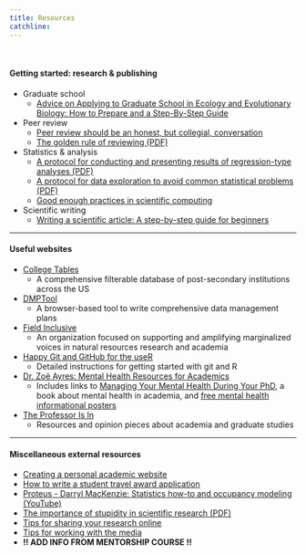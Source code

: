 ```yaml
---
title: Resources
catchline:
---
```


</br>

#### Getting started: research & publishing
* Graduate school
  + [Advice on Applying to Graduate School in Ecology and Evolutionary Biology: How to Prepare and a Step-By-Step Guide](https://esajournals.onlinelibrary.wiley.com/doi/full/10.1002/bes2.1917)
* Peer review
  + [Peer review should be an honest, but collegial, conversation](https://www.nature.com/articles/d41586-020-01622-z)
  + [The golden rule of reviewing (PDF)](https://www.journals.uchicago.edu/doi/pdf/10.1086/598847)
* Statistics & analysis
  + [A protocol for conducting and presenting results of regression-type analyses (PDF)](https://besjournals.onlinelibrary.wiley.com/doi/pdf/10.1111/2041-210X.12577)
  + [A protocol for data exploration to avoid common statistical problems (PDF)](https://besjournals.onlinelibrary.wiley.com/doi/pdf/10.1111/j.2041-210X.2009.00001.x)
  + [Good enough practices in scientific computing](https://journals.plos.org/ploscompbiol/article?id=10.1371/journal.pcbi.1005510)
* Scientific writing
  + [Writing a scientific article: A step-by-step guide for beginners](https://doi.org/10.1016/j.eurger.2015.08.005)

___
#### Useful websites
* [College Tables](https://collegetables.info/)
  + A comprehensive filterable database of post-secondary institutions across the US
* [DMPTool](http://dmptool.org/)
  + A browser-based tool to write comprehensive data management plans
* [Field Inclusive](https://www.fieldinclusive.org/)
  + An organization focused on supporting and amplifying marginalized voices in natural resources research and academia
* [Happy Git and GitHub for the useR](https://happygitwithr.com/)
  + Detailed instructions for getting started with git and R
* [Dr. Zoë Ayres: Mental Health Resources for Academics](https://www.zjayres.com/)
  + Includes links to [Managing Your Mental Health During Your PhD](https://link.springer.com/book/10.1007/978-3-031-14194-2), a book about mental health in academia, and [free mental health informational posters](https://www.zjayres.com/posters)
* [The Professor Is In](https://theprofessorisin.com/)
  + Resources and opinion pieces about academia and graduate studies
  
___
#### Miscellaneous external resources
* [Creating a personal academic website](https://peerrecognized.com/website/)
* [How to write a student travel award application](https://wildlifesnpits.wordpress.com/2016/06/13/how-to-write-a-student-travel-award-application/)
* [Proteus - Darryl MacKenzie: Statistics how-to and occupancy modeling (YouTube)](https://www.youtube.com/user/ProteusWRC/)
* [The importance of stupidity in scientific research (PDF)](https://web.stanford.edu/~fukamit/schwartz-2008.pdf)
* [Tips for sharing your research online](https://blogs.biomedcentral.com/bmcblog/2017/10/18/10-tips-for-promoting-your-research-online/)
* [Tips for working with the media](https://news.umich.edu/for-faculty/tips-for-working-with-the-media/)
* **‼ ADD INFO FROM MENTORSHIP COURSE ‼**
